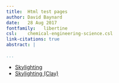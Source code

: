 ```yaml
---
title:  Html test pages  
author: David Baynard  
date:   28 Aug 2017  
fontfamily:   libertine
csl:    chemical-engineering-science.csl
link-citations: true
abstract: |  
    
...
```


-   [Skylighting](tests/skylighting.html)
-   [Skylighting (Clay)](tests/skylighting-clay.html)

